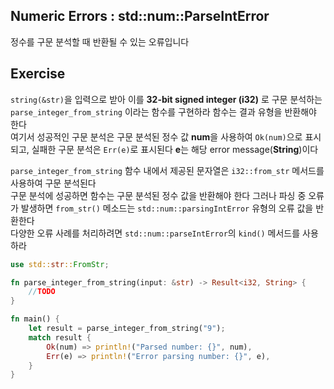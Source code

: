 ## Numeric Errors : std::num::ParseIntError

정수를 구문 분석할 때 반환될 수 있는 오류입니다


## Exercise

`string(&str)`을 입력으로 받아 이를 **32-bit signed integer (i32)** 로 구문 분석하는 `parse_integer_from_string` 이라는 함수를 구현하라 함수는 결과 유형을 반환해야 한다  
여기서 성공적인 구문 분석은 구문 분석된 정수 값 **num**을 사용하여 `Ok(num)`으로 표시되고, 실패한 구문 분석은 `Err(e)`로 표시된다 **e**는 해당 error message(**String**)이다

`parse_integer_from_string` 함수 내에서 제공된 문자열은 `i32::from_str` 메서드를 사용하여 구문 분석된다   
구문 분석에 성공하면 함수는 구문 분석된 정수 값을 반환해야 한다
그러나 파싱 중 오류가 발생하면 `from_str()` 메소드는 `std::num::parsingIntError` 유형의 오류 값을 반환한다  
다양한 오류 사례를 처리하려면 `std::num::parseIntError`의 `kind()` 메서드를 사용하라


```rust
use std::str::FromStr;

fn parse_integer_from_string(input: &str) -> Result<i32, String> {
    //TODO
}

fn main() {
    let result = parse_integer_from_string("9");
    match result {
        Ok(num) => println!("Parsed number: {}", num),
        Err(e) => println!("Error parsing number: {}", e),
    }
}
```